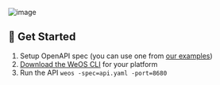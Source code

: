 
![image](https://user-images.githubusercontent.com/70588497/164991718-018244cd-f5ed-43fd-85bb-e025329a1948.png)



## 🚀 Get Started
1. Setup OpenAPI spec (you can use one from [our examples](https://wepala.github.io/weos/examples))
2. [Download the WeOS CLI](https://github.com/wepala/weos/releases) for your platform
3. Run the API `weos -spec=api.yaml -port=8680`


